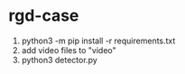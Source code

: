 # rgd-case
1) python3 -m pip install -r requirements.txt
2) add video files to "video"
3) python3 detector.py

